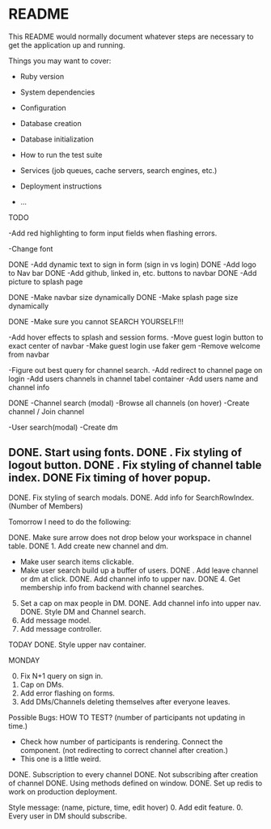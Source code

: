 # README

This README would normally document whatever steps are necessary to get the
application up and running.

Things you may want to cover:

* Ruby version

* System dependencies

* Configuration

* Database creation

* Database initialization

* How to run the test suite

* Services (job queues, cache servers, search engines, etc.)

* Deployment instructions

* ...

TODO

-Add red highlighting to form input fields when flashing errors.

-Change font

DONE -Add dynamic text to sign in form (sign in vs login)
DONE -Add logo to Nav bar
DONE -Add github, linked in, etc. buttons to navbar
DONE -Add picture to splash page

DONE -Make navbar size dynamically
DONE -Make splash page size dynamically

DONE -Make sure you cannot SEARCH YOURSELF!!!

-Add hover effects to splash and session forms.
-Move guest login button to exact center of navbar
-Make guest login use faker gem
-Remove welcome from navbar


-Figure out best query for channel search.
-Add redirect to channel page on login
-Add users channels in channel tabel container
-Add users name and channel info


DONE -Channel search (modal)
-Browse all channels (on hover)
-Create channel / Join channel


-User search(modal)
-Create dm

DONE. Start using fonts.
DONE . Fix styling of logout button.
DONE . Fix styling of channel table index.
DONE Fix timing of hover popup.
  -
DONE. Fix styling of search modals.
DONE. Add info for SearchRowIndex. (Number of Members)

Tomorrow I need to do the following:

DONE. Make sure arrow does not drop below your workspace in channel table.
DONE 1. Add create new channel and dm.
  - Make user search items clickable.
  - Make user search build up a buffer of users.
DONE . Add leave channel or dm at click.
DONE. Add channel info to upper nav.
DONE 4. Get membership info from backend with channel searches.

5. Set a cap on max people in DM.
DONE. Add channel info into upper nav.
DONE. Style DM and Channel search.
8. Add message model.
9. Add message controller.

TODAY
DONE. Style upper nav container.










  MONDAY

0. Fix N+1 query on sign in.
0. Cap on DMs.
0. Add error flashing on forms.
0. Add DMs/Channels deleting themselves after everyone leaves.


Possible Bugs: HOW TO TEST?
(number of participants not updating in time.)
  - Check how number of participants is rendering. Connect the component.
(not redirecting to correct channel after creation.)
  - This one is a little weird.


DONE. Subscription to every channel
DONE. Not subscribing after creation of channel
DONE. Using methods defined on window.
DONE. Set up redis to work on production deployment.

Style message: (name, picture, time, edit hover)
0. Add edit feature.
0. Every user in DM should subscribe.
